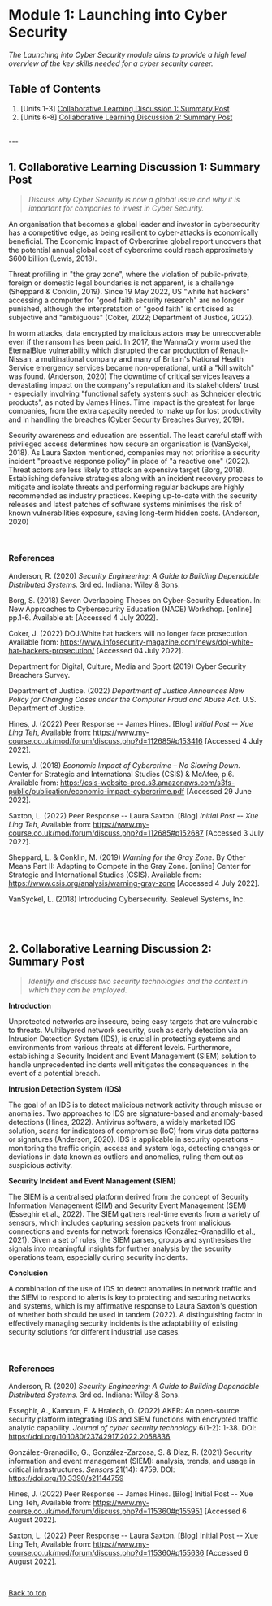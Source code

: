 # Module 1: Launching into Cyber Security

*The Launching into Cyber Security module aims to provide a high level overview of the key skills needed for a cyber security career.*

## Table of Contents
1. [Units 1-3] [Collaborative Learning Discussion 1: Summary Post](#1-collaborative-learning-discussion-1-summary-post)
2. [Units 6-8] [Collaborative Learning Discussion 2: Summary Post](#2-collaborative-learning-discussion-2-summary-post)

<br>
---

## 1. Collaborative Learning Discussion 1: Summary Post

>*Discuss why Cyber Security is now a global issue and why it is important for companies to invest in Cyber Security.*

An organisation that becomes a global leader and investor in cybersecurity has a competitive edge, as being resilient to cyber-attacks is economically beneficial. The Economic Impact of Cybercrime global report uncovers that the potential annual global cost of cybercrime could reach approximately $600 billion (Lewis, 2018).

Threat profiling in "the gray zone", where the violation of public-private, foreign or domestic legal boundaries is not apparent, is a challenge (Sheppard & Conklin, 2019). Since 19 May 2022, US "white hat hackers" accessing a computer for "good faith security research" are no longer punished, although the interpretation of "good faith" is criticised as subjective and "ambiguous" (Coker, 2022; Department of Justice, 2022).

In worm attacks, data encrypted by malicious actors may be unrecoverable even if the ransom has been paid. In 2017, the WannaCry worm used the EternalBlue vulnerability which disrupted the car production of Renault-Nissan, a multinational company and many of Britain's National Health Service emergency services became non-operational, until a "kill switch" was found. (Anderson, 2020) The downtime of critical services leaves a devastating impact on the company's reputation and its stakeholders' trust - especially involving "functional safety systems such as Schneider electric products", as noted by James Hines. Time impact is the greatest for large companies, from the extra capacity needed to make up for lost productivity and in handling the breaches (Cyber Security Breaches Survey, 2019).

Security awareness and education are essential. The least careful staff with privileged access determines how secure an organisation is (VanSyckel, 2018). As Laura Saxton mentioned, companies may not prioritise a security incident "proactive response policy" in place of "a reactive one" (2022). Threat actors are less likely to attack an expensive target (Borg, 2018). Establishing defensive strategies along with an incident recovery process to mitigate and isolate threats and performing regular backups are highly recommended as industry practices. Keeping up-to-date with the security releases and latest patches of software systems minimises the risk of known vulnerabilities exposure, saving long-term hidden costs. (Anderson, 2020)

<br>

### **References**

Anderson, R. (2020) *Security Engineering: A Guide to Building Dependable Distributed Systems.* 3rd ed. Indiana: Wiley & Sons.

Borg, S. (2018) Seven Overlapping Theses on Cyber-Security Education. In: New Approaches to Cybersecurity Education (NACE) Workshop. [online] pp.1-6. Available at: [Accessed 4 July 2022].

Coker, J. (2022) DOJ:White hat hackers will no longer face prosecution. Available from: https://www.infosecurity-magazine.com/news/doj-white-hat-hackers-prosecution/ [Accessed 04 July 2022].

Department for Digital, Culture, Media and Sport (2019) Cyber Security Breachers Survey.

Department of Justice. (2022) *Department of Justice Announces New Policy for Charging Cases under the Computer Fraud and Abuse Act.* U.S. Department of Justice.

Hines, J. (2022) Peer Response -- James Hines. [Blog] *Initial Post -- Xue Ling Teh*, Available from: https://www.my-course.co.uk/mod/forum/discuss.php?d=112685#p153416 [Accessed 4 July 2022].

Lewis, J. (2018) *Economic Impact of Cybercrime – No Slowing Down.* Center for Strategic and International Studies (CSIS) & McAfee, p.6. Available from: https://csis-website-prod.s3.amazonaws.com/s3fs-public/publication/economic-impact-cybercrime.pdf [Accessed 29 June 2022].

Saxton, L. (2022) Peer Response -- Laura Saxton. [Blog] *Initial Post -- Xue Ling Teh*, Available from: https://www.my-course.co.uk/mod/forum/discuss.php?d=112685#p152687 [Accessed 3 July 2022].

Sheppard, L. & Conklin, M. (2019) *Warning for the Gray Zone.* By Other Means Part II: Adapting to Compete in the Gray Zone. [online] Center for Strategic and International Studies (CSIS). Available from: https://www.csis.org/analysis/warning-gray-zone [Accessed 4 July 2022].

VanSyckel, L. (2018) Introducing Cybersecurity. Sealevel Systems, Inc.

<br><br>

## 2. Collaborative Learning Discussion 2: Summary Post

>*Identify and discuss two security technologies and the context in which they can be employed.* 

**Introduction**

Unprotected networks are insecure, being easy targets that are vulnerable to threats. Multilayered network security, such as early detection via an Intrusion Detection System (IDS), is crucial in protecting systems and environments from various threats at different levels. Furthermore, establishing a Security Incident and Event Management (SIEM) solution to handle unprecedented incidents well mitigates the consequences in the event of a potential breach.

**Intrusion Detection System (IDS)**

The goal of an IDS is to detect malicious network activity through misuse or anomalies. Two approaches to IDS are signature-based and anomaly-based detections (Hines, 2022). Antivirus software, a widely marketed IDS solution, scans for indicators of compromise (IoC) from virus data patterns or signatures (Anderson, 2020). IDS is applicable in security operations - monitoring the traffic origin, access and system logs, detecting changes or deviations in data known as outliers and anomalies, ruling them out as suspicious activity.

**Security Incident and Event Management (SIEM)**

The SIEM is a centralised platform derived from the concept of Security Information Management (SIM) and Security Event Management (SEM) (Esseghir et al., 2022). The SIEM gathers real-time events from a variety of sensors, which includes capturing session packets from malicious connections and events for network forensics (González-Granadillo et al., 2021). Given a set of rules, the SIEM parses, groups and synthesises the signals into meaningful insights for further analysis by the security operations team, especially during security incidents.

**Conclusion**

A combination of the use of IDS to detect anomalies in network traffic and the SIEM to respond to alerts is key to protecting and securing networks and systems, which is my affirmative response to Laura Saxton's question of whether both should be used in tandem (2022). A distinguishing factor in effectively managing security incidents is the adaptability of existing security solutions for different industrial use cases.

<br>

### **References**
Anderson, R. (2020) *Security Engineering: A Guide to Building Dependable Distributed Systems.* 3rd ed. Indiana: Wiley & Sons.

Esseghir, A., Kamoun, F. & Hraiech, O. (2022) AKER: An open-source security platform integrating IDS and SIEM functions with encrypted traffic analytic capability. *Journal of cyber security technology* 6(1-2): 1-38. DOI: https://doi.org/10.1080/23742917.2022.2058836 

González-Granadillo, G., González-Zarzosa, S. & Diaz, R. (2021) Security information and event management (SIEM): analysis, trends, and usage in critical infrastructures. *Sensors* 21(14): 4759. DOI: https://doi.org/10.3390/s21144759

Hines, J. (2022) Peer Response -- James Hines. [Blog] Initial Post -- Xue Ling Teh, Available from: https://www.my-course.co.uk/mod/forum/discuss.php?d=115360#p155951 [Accessed 6 August 2022].

Saxton, L. (2022) Peer Response -- Laura Saxton. [Blog] Initial Post -- Xue Ling Teh, Available from: https://www.my-course.co.uk/mod/forum/discuss.php?d=115360#p155636 [Accessed 6 August 2022].

<br>

[Back to top](#module-1-launching-into-cyber-security)
